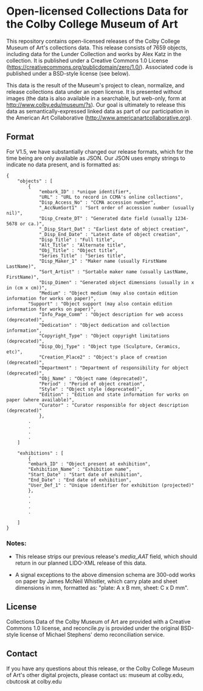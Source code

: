 # Open-licensed Collections Data for the Colby College Museum of Art

This repository contains open-licensed releases of the Colby College Museum of Art's collections data. This release consists of 7659 objects, including data for the Lunder Collection and works by Alex Katz in the collection. It is published under a Creative Commons 1.0 License (https://creativecommons.org/publicdomain/zero/1.0/). Associated code is published under a BSD-style license (see below).

This data is the result of the Museum's project to clean, normalize, and release collections data under an open license. It is presented without images (the data is also available in a searchable, but web-only, form at http://www.colby.edu/museum/?s). Our goal is ultimately to release this data as semantically-expressed linked data as part of our participation in the American Art Collaborative (http://www.americanartcollaborative.org).

## Format

For V1.5, we have substantially changed our release formats, which for the time being are only available as JSON. Our JSON uses empty strings to indicate no data present, and is formatted as:

```
{
	"objects" : [
		{
      		"embark_ID" : *unique identifier*,
      		"URL" : "URL to record in CCMA's online collections",
      		"Disp_Access_No" : "CCMA accession number",
      		"_AccNumSort1" : "Sort order of accession number (usually nil)",
      		"Disp_Create_DT" : "Generated date field (usually 1234-5678 or ca.)",
      		"_Disp_Start_Dat" : "Earliest date of object creation",
 	     	"_Disp_End_Date" : "Latest date of object creation",
	      	"Disp_Title" : "Full title",
	      	"Alt_Title" : "Alternate title",
      		"Obj_Title" : "Object title",
      		"Series_Title" : "Series title",
      		"Disp_Maker_1" : "Maker name (usually FirstName LastName)",
      		"Sort_Artist" : "Sortable maker name (usually LastName, FirstName)",
      		"Disp_Dimen" : "Generated object dimensions (usually in x in (cm x cm))",
      		"Medium" : "Object medium (may also contain edition information for works on paper)",
		"Support" : "Object support (may also contain edition information for works on paper)",
      		"Info_Page_Comm" : "Object description for web access (deprecated)",
      		"Dedication" : "Object dedication and collection information",
      		"Copyright_Type" : "Object copyright limitations (deprecated)",
      		"Disp_Obj_Type" : "Object type (Sculpture, Ceramics, etc)",
      		"Creation_Place2" : "Object's place of creation (deprecated)",
      		"Department" : "Department of responsibility for object (deprecated)",
      		"Obj_Name" : "Object name (deprecated)",
      		"Period" : "Period of object creation",
      		"Style" : "Object style (deprecated)",
      		"Edition" : "Edition and state information for works on paper (where available)",
      		"Curator" : "Curator responsible for object description (deprecated)"
    		},
		.
		.
		.
		.
    ]

	"exhibitions" : [
		{
		"embark_ID" : "Object present at exhibition",
		"Exhibition_Name" : "Exhibition name",
		"Start_Date" : "Start date of exhibition",
		"End_Date" : "End date of exhibition",
		"User_Def_1" : "Unique identifier for exhibition (projected)"
		},
		.
		.
		.
		.
		
	]
}
```

### Notes: 

- This release strips our previous release's *media_AAT* field, which should return in our planned LIDO-XML release of this data.

- A signal exceptions to the above dimension schema are 300-odd works on paper by James McNeil Whistler, which carry plate and sheet dimensions in mm, formatted as: "plate: A x B mm, sheet: C x D mm". 

## License

Collections Data of the Colby Museum of Art are provided with a Creative Commons 1.0 license, and reconcile.py is provided under the original BSD-style license of Michael Stephens' demo reconciliation service.

## Contact

If you have any questions about this release, or the Colby College Museum of Art's other digital projects, please contact us:
museum at colby.edu, cbutcosk at colby.edu
